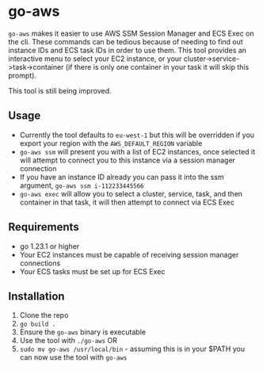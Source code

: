 # go-aws

`go-aws` makes it easier to use AWS SSM Session Manager and ECS Exec on the cli. These commands can be tedious because of needing to find out instance IDs and ECS task IDs in order to use them. This tool provides an interactive menu to select your EC2 instance, or your cluster->service->task->container (if there is only one container in your task it will skip this prompt).

This tool is still being improved.

## Usage
* Currently the tool defaults to `eu-west-1` but this will be overridden if you export your region with the `AWS_DEFAULT_REGION` variable
* `go-aws ssm` will present you with a list of EC2 instances, once selected it will attempt to connect you to this instance via a session manager connection
* If you have an instance ID already you can pass it into the ssm argument, `go-aws ssm i-112233445566`
* `go-aws exec` will allow you to select a cluster, service, task, and then container in that task, it will then attempt to connect via ECS Exec

## Requirements
* go 1.23.1 or higher
* Your EC2 instances must be capable of receiving session manager connections
* Your ECS tasks must be set up for ECS Exec

## Installation
1) Clone the repo
2) `go build .`
3) Ensure the `go-aws` binary is executable
4) Use the tool with `./go-aws` OR
5) `sudo mv go-aws /usr/local/bin` - assuming this is in your $PATH you can now use the tool with `go-aws`